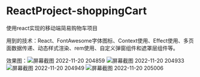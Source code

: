 # ReactProject-shoppingCart
使用react实现的移动端简易购物车项目

用到的技术：React、FontAwesome字体图标、Context使用、Effect使用、多页面数据传递、动态样式渲染、rem使用、自定义弹窗组件和遮罩层组件等。

效果图：![屏幕截图 2022-11-20 204859](https://user-images.githubusercontent.com/114422586/202902893-f1072961-9a15-4ab2-b1d5-95ccbb810d91.png)
![屏幕截图 2022-11-20 204933](https://user-images.githubusercontent.com/114422586/202902897-9c11b486-cd1b-402e-a699-b733585283ee.png)
![屏幕截图 2022-11-20 204949](https://user-images.githubusercontent.com/114422586/202902900-c51fc962-f9ad-471d-bbab-6eba1dc2949f.png)
![屏幕截图 2022-11-20 205006](https://user-images.githubusercontent.com/114422586/202902902-477d5333-ec01-4bbd-8711-d3257c6570b4.png)
